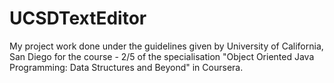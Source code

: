 # UCSDTextEditor
My project work done under the guidelines given by University of California, San Diego for the course - 2/5 of the specialisation "Object Oriented Java Programming: Data Structures and Beyond" in Coursera.
